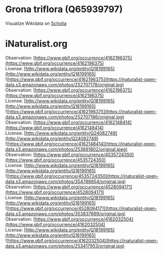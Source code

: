 
Grona triflora (Q65939797)
==========================
  
Visualize Wikidata on [Scholia](https://scholia.toolforge.org/taxon/Q65939797)
# iNaturalist.org
  
Observation: [https://www.gbif.org/occurrence/4162196375](https://www.gbif.org/occurrence/4162196375)  
License: [http://www.wikidata.org/entity/Q18199165](http://www.wikidata.org/entity/Q18199165)  
![https://www.gbif.org/occurrence/4162196375](https://inaturalist-open-data.s3.amazonaws.com/photos/252707178/original.jpg)  
Observation: [https://www.gbif.org/occurrence/4162196375](https://www.gbif.org/occurrence/4162196375)  
License: [http://www.wikidata.org/entity/Q18199165](http://www.wikidata.org/entity/Q18199165)  
![https://www.gbif.org/occurrence/4162196375](https://inaturalist-open-data.s3.amazonaws.com/photos/252707186/original.jpg)  
Observation: [https://www.gbif.org/occurrence/4162148414](https://www.gbif.org/occurrence/4162148414)  
License: [http://www.wikidata.org/entity/Q24082749](http://www.wikidata.org/entity/Q24082749)  
![https://www.gbif.org/occurrence/4162148414](https://inaturalist-open-data.s3.amazonaws.com/photos/253691802/original.jpeg)  
Observation: [https://www.gbif.org/occurrence/4535724350](https://www.gbif.org/occurrence/4535724350)  
License: [http://www.wikidata.org/entity/Q18199165](http://www.wikidata.org/entity/Q18199165)  
![https://www.gbif.org/occurrence/4535724350](https://inaturalist-open-data.s3.amazonaws.com/photos/354786654/original.jpg)  
Observation: [https://www.gbif.org/occurrence/4528094171](https://www.gbif.org/occurrence/4528094171)  
License: [http://www.wikidata.org/entity/Q18199165](http://www.wikidata.org/entity/Q18199165)  
![https://www.gbif.org/occurrence/4528094171](https://inaturalist-open-data.s3.amazonaws.com/photos/353837669/original.jpg)  
Observation: [https://www.gbif.org/occurrence/4162032504](https://www.gbif.org/occurrence/4162032504)  
License: [http://www.wikidata.org/entity/Q18199165](http://www.wikidata.org/entity/Q18199165)  
![https://www.gbif.org/occurrence/4162032504](https://inaturalist-open-data.s3.amazonaws.com/photos/253417953/original.jpg)